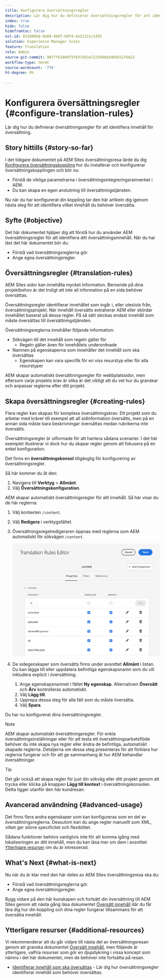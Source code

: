 ```yaml
---
title: Konfigurera översättningsregler
description: Lär dig hur du definierar översättningsregler för att identifiera innehåll för översättning.
index: true
hide: false
hidefromtoc: false
exl-id: 831009b8-8e09-4b0f-b0fd-4e21221c1455
solution: Experience Manager Sites
feature: Translation
role: Admin
source-git-commit: 90f7f6209df5f837583a7225940a5984551f6622
workflow-type: tm+mt
source-wordcount: '776'
ht-degree: 0%

---
```


# Konfigurera översättningsregler {#configure-translation-rules}

Lär dig hur du definierar översättningsregler för att identifiera innehåll för översättning.

## Story hittills {#story-so-far}

I det tidigare dokumentet på AEM Sites översättningsresa lärde du dig [Konfigurera översättningskoppling](configure-connector.md) hur du installerar och konfigurerar översättningskopplingen och bör nu:

* Förstå de viktiga parametrarna i översättningsintegreringsramverket i AEM.
* Du kan skapa en egen anslutning till översättningstjänsten.

Nu när du har konfigurerat din koppling tar den här artikeln dig igenom nästa steg för att identifiera vilket innehåll du behöver översätta.

## Syfte {#objective}

Det här dokumentet hjälper dig att förstå hur du använder AEM översättningsregler för att identifiera ditt översättningsinnehåll. När du har läst det här dokumentet bör du:

* Förstå vad översättningsreglerna gör.
* Ange egna översättningsregler.

## Översättningsregler {#translation-rules}

AEM Sites sidor kan innehålla mycket information. Beroende på dina projektbehov är det troligt att inte all information på en sida behöver översättas.

Översättningsregler identifierar innehållet som ingår i, eller utesluts från, översättningsprojekt. När innehåll översätts extraherar AEM eller skördar innehållet baserat på dessa regler. På så sätt skickas endast innehåll som måste översättas till översättningstjänsten.

Översättningsreglerna innehåller följande information:

* Sökvägen till det innehåll som regeln gäller för
   * Regeln gäller även för innehållets underordnade
* Namnen på egenskaperna som innehåller det innehåll som ska översättas
   * Egenskapen kan vara specifik för en viss resurstyp eller för alla resurstyper

AEM skapar automatiskt översättningsregler för webbplatssidor, men eftersom varje projekts krav är olika är det viktigt att du vet hur du granskar och anpassar reglerna efter ditt projekt.

## Skapa översättningsregler {#creating-rules}

Flera regler kan skapas för komplexa översättningskrav. Ett projekt som du arbetar med kräver till exempel att all sidinformation översätts, men på en annan sida måste bara beskrivningar översättas medan rubrikerna inte översätts.

Översättningsregler är utformade för att hantera sådana scenarier. I det här exemplet illustrerar vi dock hur du skapar regler genom att fokusera på en enkel konfiguration.

Det finns en **översättningskonsol** tillgänglig för konfigurering av översättningsregler.

Så här kommer du åt den:

1. Navigera till **Verktyg** > **Allmänt**.
1. Välj **Översättningskonfiguration**.

AEM skapar automatiskt översättningsregler för allt innehåll. Så här visar du de här reglerna:

1. Välj kontexten `/content`.
1. Välj **Redigera** i verktygsfältet.
1. Översättningsregelredigeraren öppnas med reglerna som AEM automatiskt för sökvägen `/content`.

   ![Redigerare för översättningsregler](assets/translation-rules-editor.png)

1. De sidegenskaper som översätts finns under avsnittet **Allmänt** i listan. Du kan lägga till eller uppdatera befintliga egenskapsnamn som du vill inkludera explicit i översättning.
   1. Ange egenskapsnamnet i fältet **Ny egenskap**. Alternativen **Översätt** och **Ärv** kontrolleras automatiskt.
   1. Välj **Lägg till**.
   1. Upprepa dessa steg för alla fält som du måste översätta.
   1. Välj **Spara**.

Du har nu konfigurerat dina översättningsregler.

>[!NOTE]
>
>AEM skapar automatiskt översättningsregler. För enkla översättningsinställningar eller för att testa ett översättningsarbetsflöde behöver du inte skapa nya regler eller ändra de befintliga, automatiskt skapade reglerna. Detaljerna om dessa steg presenteras för att förklara hur reglerna fungerar och för att ge sammanhang åt hur AEM behandlar översättningar.

>[!TIP]
>
>Det går också att skapa regler för just din sökväg eller ditt projekt genom att trycka eller klicka på knappen **Lägg till kontext** i översättningskonsolen. Detta ligger utanför den här kundresan.

## Avancerad användning {#advanced-usage}

Det finns flera andra egenskaper som kan konfigureras som en del av översättningsreglerna. Dessutom kan du ange regler manuellt som XML, vilket ger större specificitet och flexibilitet.

Sådana funktioner behövs vanligtvis inte för att komma igång med lokaliseringen av ditt innehåll, men du kan läsa mer om dem i avsnittet [Ytterligare resurser](#additional-resources) om du är intresserad.

## What&#39;s Next {#what-is-next}

Nu när du är klar med den här delen av AEM Sites översättningsresa ska du:

* Förstå vad översättningsreglerna gör.
* Ange egna översättningsregler.

Bygg vidare på den här kunskapen och fortsätt din översättning till AEM Sites genom att nästa gång läsa dokumentet [Översätt innehåll](translate-content.md) där du får lära dig hur din koppling och dina regler fungerar tillsammans för att översätta innehåll.

## Ytterligare resurser {#additional-resources}

Vi rekommenderar att du går vidare till nästa del av översättningsresan genom att granska dokumentet [Översätt innehåll](translate-content.md), men följande är ytterligare, valfria resurser som gör en djupdykning i vissa koncept som nämns i det här dokumentet, men de behöver inte fortsätta på resan.

* [Identifierar innehåll som ska översättas](/help/sites-cloud/administering/translation/rules.md) - Lär dig hur översättningsregler identifierar innehåll som behöver översättas.
